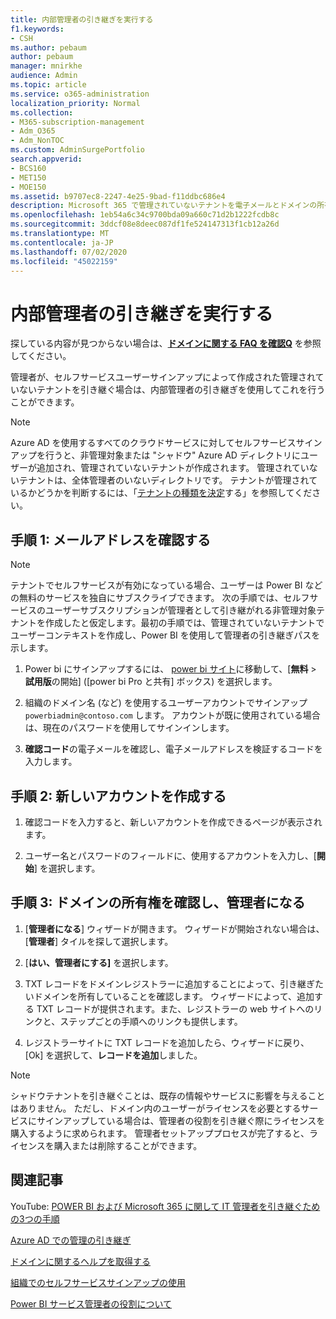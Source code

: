 ```yaml
---
title: 内部管理者の引き継ぎを実行する
f1.keywords:
- CSH
ms.author: pebaum
author: pebaum
manager: mnirkhe
audience: Admin
ms.topic: article
ms.service: o365-administration
localization_priority: Normal
ms.collection:
- M365-subscription-management
- Adm_O365
- Adm_NonTOC
ms.custom: AdminSurgePortfolio
search.appverid:
- BCS160
- MET150
- MOE150
ms.assetid: b9707ec8-2247-4e25-9bad-f11ddbc686e4
description: Microsoft 365 で管理されていないテナントを電子メールとドメインの所有権を引き継ぐために確認する方法について説明します。
ms.openlocfilehash: 1eb54a6c34c9700bda09a660c71d2b1222fcdb8c
ms.sourcegitcommit: 3ddcf08e8deec087df1fe524147313f1cb12a26d
ms.translationtype: MT
ms.contentlocale: ja-JP
ms.lasthandoff: 07/02/2020
ms.locfileid: "45022159"
---
```

# <a name="perform-an-internal-admin-takeover"></a>内部管理者の引き継ぎを実行する

 探している内容が見つからない場合は、**[ドメインに関する FAQ を確認Q](../setup/domains-faq.md)** を参照してください。 

管理者が、セルフサービスユーザーサインアップによって作成された管理されていないテナントを引き継ぐ場合は、内部管理者の引き継ぎを使用してこれを行うことができます。

> [!NOTE]
> Azure AD を使用するすべてのクラウドサービスに対してセルフサービスサインアップを行うと、非管理対象または "シャドウ" Azure AD ディレクトリにユーザーが追加され、管理されていないテナントが作成されます。 管理されていないテナントは、全体管理者のいないディレクトリです。 テナントが管理されているかどうかを判断するには、「[テナントの種類を決定](https://docs.microsoft.com/power-platform/admin/powerapps-gdpr-dsr-guide-systemlogs#determining-tenant-type)する」を参照してください。 
  
## <a name="step-1-verify-your-email-address"></a>手順 1: メールアドレスを確認する

> [!NOTE]
> テナントでセルフサービスが有効になっている場合、ユーザーは Power BI などの無料のサービスを独自にサブスクライブできます。 次の手順では、セルフサービスのユーザーサブスクリプションが管理者として引き継がれる非管理対象テナントを作成したと仮定します。最初の手順では、管理されていないテナントでユーザーコンテキストを作成し、Power BI を使用して管理者の引き継ぎパスを示します。

1. Power bi にサインアップするには、 [power bi サイト](https://powerbi.com)に移動して、[**無料**  >  **試用版**の開始] ([power bi Pro と共有] ボックス) を選択します。 

2. 組織のドメイン名 (など) を使用するユーザーアカウントでサインアップ `powerbiadmin@contoso.com` します。 アカウントが既に使用されている場合は、現在のパスワードを使用してサインインします。

3. **確認コード**の電子メールを確認し、電子メールアドレスを検証するコードを入力します。
    
## <a name="step-2-create-a-new-account"></a>手順 2: 新しいアカウントを作成する

1. 確認コードを入力すると、新しいアカウントを作成できるページが表示されます。 
    
2. ユーザー名とパスワードのフィールドに、使用するアカウントを入力し、[**開始**] を選択します。 
    
## <a name="step-3-verify-domain-ownership-and-become-the-admin"></a>手順 3: ドメインの所有権を確認し、管理者になる

1. [**管理者になる**] ウィザードが開きます。 ウィザードが開始されない場合は、[**管理者**] タイルを探して選択します。 

2. [**はい、管理者にする]** を選択します。

3. TXT レコードをドメインレジストラーに追加することによって、引き継ぎたいドメインを所有していることを確認します。 ウィザードによって、追加する TXT レコードが提供されます。また、レジストラーの web サイトへのリンクと、ステップごとの手順へのリンクも提供します。
    
4. レジストラーサイトに TXT レコードを追加したら、ウィザードに戻り、[Ok] を選択して、**レコードを追加**しました。
    
> [!NOTE]
> シャドウテナントを引き継ぐことは、既存の情報やサービスに影響を与えることはありません。 ただし、ドメイン内のユーザーがライセンスを必要とするサービスにサインアップしている場合は、管理者の役割を引き継ぐ際にライセンスを購入するように求められます。 管理者セットアッププロセスが完了すると、ライセンスを購入または削除することができます。
  
## <a name="related-articles"></a>関連記事

YouTube: [POWER BI および Microsoft 365 に関して IT 管理者を引き継ぐための3つの手順](https://www.youtube.com/watch?v=xt5EsrQBZZk)

[Azure AD での管理の引き継ぎ](https://docs.microsoft.com/azure/active-directory/users-groups-roles/domains-admin-takeover)

[ドメインに関するヘルプを取得する](../get-help-with-domains/get-help-with-domains.md)

[組織でのセルフサービスサインアップの使用](self-service-sign-up.md)
  
[Power BI サービス管理者の役割について](https://docs.microsoft.com/power-bi/service-admin-role)

